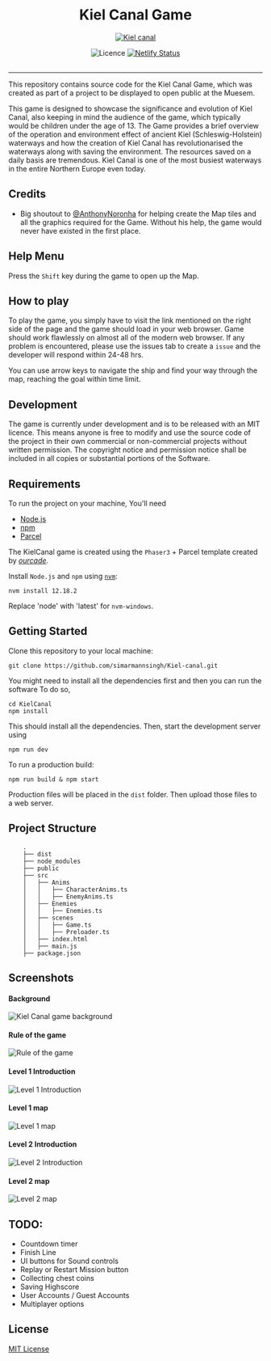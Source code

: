 <h1 align="center">
  Kiel Canal Game
</h1>

<div align="center" style="margin-bottom:30px">

<a href="https://kiel-canal.simarmannsingh.com">
  <picture>
    <img alt="Kiel canal" src="./Kiel_Canal.png">
  </picture>
</a>

![Licence](https://img.shields.io/badge/license-MIT-green)
[![Netlify Status](https://api.netlify.com/api/v1/badges/285d6c73-cb46-4eb3-b5ef-9b06662ec9e2/deploy-status)](https://app.netlify.com/sites/kiel-canal/deploys)

</div>

---

This repository contains source code for the Kiel Canal Game, which was created as part of a project to be displayed to open public at the Muesem.

This game is designed to showcase the significance and evolution of Kiel Canal, also keeping in mind the audience of the game, which typically would be children under the age of 13. The Game provides a brief overview of the operation and environment effect of ancient Kiel (Schleswig-Holstein) waterways and how the creation of Kiel Canal has revolutionarised the waterways along with saving the environment. The resources saved on a daily basis are tremendous. Kiel Canal is one of the most busiest waterways in the entire Northern Europe even today.


## Credits
- Big shoutout to [@AnthonyNoronha](https://github.com/anthonynoronha) for helping create the Map tiles and all the graphics required for the Game. Without his help, the game would never have existed in the first place.

## Help Menu
Press the `Shift` key during the game to open up the Map.

## How to play

To play the game, you simply have to visit the link mentioned on the right side of the page and the game should load in your web browser. Game should work flawlessly on almost all of the modern web browser. If any problem is encountered, please use the issues tab to create a `issue` and the developer will respond within 24-48 hrs.

You can use arrow keys to navigate the ship and find your way through the map, reaching the goal within time limit.

## Development

The game is currently under development and is to be released with an MIT licence. This means anyone is free to modify and use the source code of the project in their own commercial or non-commercial projects without written permission. The copyright notice and permission notice shall be included in all copies or substantial portions of the Software.

## Requirements

To run the project on your machine, You'll need
- [Node.js](https://nodejs.org/en/)
- [npm](https://www.npmjs.com/)
- [Parcel](https://parceljs.org/)

The KielCanal game is created using the `Phaser3` + Parcel template created by [*ourcade*](https://github.com/ourcade/phaser3-parcel-template).

Install `Node.js` and `npm` using [`nvm`](https://github.com/nvm-sh/nvm):

```shell
nvm install 12.18.2
```

Replace 'node' with 'latest' for `nvm-windows`.

## Getting Started

Clone this repository to your local machine:

    git clone https://github.com/simarmannsingh/Kiel-canal.git

You might need to install all the dependencies first and then you can run the software
To do so,

    cd KielCanal
    npm install

This should install all the dependencies. Then, start the development server using

    npm run dev

To run a production build:

    npm run build & npm start

Production files will be placed in the `dist` folder. Then upload those files to a web server.

## Project Structure

```
    .
    ├── dist
    ├── node_modules
    ├── public
    ├── src
    │   ├── Anims
    │   │   ├── CharacterAnims.ts
    │   │   ├── EnemyAnims.ts
    │   ├── Enemies
    │   │   ├── Enemies.ts
    │   ├── scenes
    │   │   ├── Game.ts
    │   │   ├── Preloader.ts
    │   ├── index.html
    │   ├── main.js
    ├── package.json
```

## Screenshots

#### Background
![Kiel Canal game background](./background.png)

#### Rule of the game
![Rule of the game](./public/assets/information.png)

#### Level 1 Introduction
![Level 1 Introduction](./public/assets/level_1_intro.png)

#### Level 1 map
![Level 1 map](./public/assets/level1_map.png)

#### Level 2 Introduction
![Level 2 Introduction](./public/assets/level_2_intro.png)

#### Level 2 map
![Level 2 map](./public/assets/level2_map.png)


## TODO:
- Countdown timer
- Finish Line
- UI buttons for Sound controls
- Replay or Restart Mission button
- Collecting chest coins
- Saving Highscore
- User Accounts /  Guest Accounts
- Multiplayer options


## License

[MIT License](https://github.com/simarmannsingh/Kiel-canal/blob/master/LICENSE)
